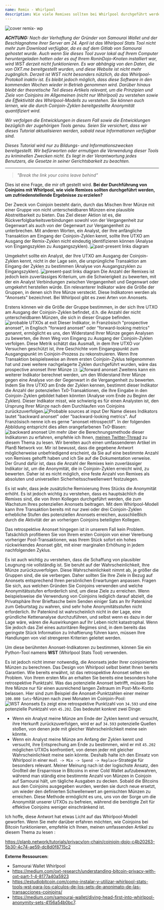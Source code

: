 ```yaml
---
name: Remix - Whirlpool
description: Wie viele Remixes sollten bei Whirlpool durchgeführt werden?
---
```

![cover remix- wp](assets/cover.webp)

***ACHTUNG:** Nach der Verhaftung der Gründer von Samourai Wallet und der Beschlagnahme ihrer Server am 24. April ist das Whirlpool Stats Tool nicht mehr zum Download verfügbar, da es auf dem Gitlab von Samourai gehostet wurde. Auch wenn Sie dieses Tool zuvor lokal auf Ihrem Computer heruntergeladen hatten oder es auf Ihrem RoninDojo-Knoten installiert war, wird WST derzeit nicht funktionieren. Es war abhängig von den Daten, die von OXT.me bereitgestellt wurden, und diese Website ist nicht mehr zugänglich. Derzeit ist WST nicht besonders nützlich, da das Whirlpool-Protokoll inaktiv ist. Es bleibt jedoch möglich, dass diese Software in den kommenden Wochen wieder in Betrieb genommen wird. Darüber hinaus bleibt der theoretische Teil dieses Artikels relevant, um die Prinzipien und Ziele von Coinjoins im Allgemeinen (nicht nur Whirlpool) zu verstehen sowie die Effektivität des Whirlpool-Modells zu verstehen. Sie können auch lernen, wie die durch Coinjoin-Zyklen bereitgestellte Anonymität quantifiziert wird.*

_Wir verfolgen die Entwicklungen in diesem Fall sowie die Entwicklungen bezüglich der zugehörigen Tools genau. Seien Sie versichert, dass wir dieses Tutorial aktualisieren werden, sobald neue Informationen verfügbar sind._

_Dieses Tutorial wird nur zu Bildungs- und Informationszwecken bereitgestellt. Wir befürworten oder ermutigen die Verwendung dieser Tools zu kriminellen Zwecken nicht. Es liegt in der Verantwortung jedes Benutzers, die Gesetze in seiner Gerichtsbarkeit zu beachten._

---

> *"Break the link your coins leave behind"*

Dies ist eine Frage, die mir oft gestellt wird. **Bei der Durchführung von Coinjoins mit Whirlpool, wie viele Remixes sollten durchgeführt werden, um zufriedenstellende Ergebnisse zu erzielen?**

Der Zweck von Coinjoin besteht darin, durch das Mischen Ihrer Münze mit einer Gruppe von nicht unterscheidbaren Münzen eine plausible Abstreitbarkeit zu bieten. Das Ziel dieser Aktion ist es, die Rückverfolgbarkeitsverbindungen sowohl von der Vergangenheit zur Gegenwart als auch von der Gegenwart zur Vergangenheit zu unterbrechen. Mit anderen Worten, ein Analyst, der Ihre anfängliche Transaktion am Eingang der Coinjoin-Zyklen kennt, sollte Ihre UTXO am Ausgang der Remix-Zyklen nicht eindeutig identifizieren können (Analyse von Eingangszyklen zu Ausgangszyklen).
![past-present links diagram](assets/de/1.webp)

Umgekehrt sollte ein Analyst, der Ihre UTXO am Ausgang der Coinjoin-Zyklen kennt, nicht in der Lage sein, die ursprüngliche Transaktion am Eingang der Zyklen zu bestimmen (Analyse von Ausgangszyklen zu Eingangszyklen).
![present-past links diagram](assets/de/2.webp)
Die Anzahl der Remixes ist jedoch kein zuverlässiges Kriterium, um die Schwierigkeit zu bewerten, mit der ein Analyst Verbindungen zwischen Vergangenheit und Gegenwart oder umgekehrt herstellen würde. Ein relevanterer Indikator wäre die Größe der Gruppen, in denen sich Ihre Münze versteckt. Diese Indikatoren werden als "Anonsets" bezeichnet. Bei Whirlpool gibt es zwei Arten von Anonsets.

Erstens können wir die Größe der Gruppe bestimmen, in der sich Ihre UTXO am Ausgang der Coinjoin-Zyklen befindet, d.h. die Anzahl der nicht unterscheidbaren Münzen, die sich in dieser Gruppe befinden.
![probable UTXOs at exit](assets/de/3.webp)
Dieser Indikator, in Französisch "prospective anonset", in Englisch "forward anonset" oder "forward-looking metrics" genannt, ermöglicht es uns, den Widerstand Ihrer Münze gegen Analysen zu bewerten, die ihren Weg von Eingang zu Ausgang der Coinjoin-Zyklen verfolgen. Diese Metrik schätzt das Ausmaß, in dem Ihre UTXO vor Versuchen geschützt ist, ihre Geschichte vom Eingangspunkt zum Ausgangspunkt im Coinjoin-Prozess zu rekonstruieren. Wenn Ihre Transaktion beispielsweise an ihrem ersten Coinjoin-Zyklus teilgenommen hat und zwei weitere nachgelagerte Zyklen durchgeführt wurden, wäre das prospective anonset Ihrer Münze `13`:
![forward anonset](assets/de/4.webp)
Zweitens kann ein weiterer Indikator berechnet werden, um den Widerstand Ihrer Münze gegen eine Analyse von der Gegenwart in die Vergangenheit zu bewerten. Indem Sie Ihre UTXO am Ende der Zyklen kennen, bestimmt dieser Indikator die Anzahl der potenziellen Tx0-Transaktionen, die Ihre Eingabe in den Coinjoin-Zyklen gebildet haben könnten (Analyse vom Ende zu Beginn der Zyklen). Dieser Indikator misst, wie schwierig es für einen Analysten ist, den Ursprung Ihrer Münze nach dem Durchlaufen von Coinjoins zurückzuverfolgen.![Probable sources at input](assets/de/5.webp)
Der Name dieses Indikators lautet "backward anonset" oder "backward-looking metrics". Auf Französisch nenne ich es gerne "anonset rétrospectif". In der folgenden Abbildung entspricht dies allen orangefarbenen Tx0-Blasen:
![backward anonset](assets/de/6.webp)
Um mehr über die Berechnungsmethode dieser Indikatoren zu erfahren, empfehle ich Ihnen, [meinen Twitter-Thread](https://twitter.com/Loic_Pandul/status/1550850558147395585?s=20) zu diesem Thema zu lesen. Wir bereiten auch einen umfassenderen Artikel im PlanB Network vor.
Mir ist bewusst, dass die gegebene Antwort möglicherweise unbefriedigend erscheint, da Sie auf eine bestimmte Anzahl von Remixes gehofft haben und ich Sie auf die Dokumentation verweise. Der Grund dafür ist, dass die Anzahl der Remixes kein zuverlässiger Indikator ist, um die Anonymität, die in Coinjoin-Zyklen erreicht wird, zu bewerten. Daher ist es nicht möglich, eine feste Anzahl von Remixes als absoluten und universellen Sicherheitsschwellenwert festzulegen.

Es ist wahr, dass jede zusätzliche Remixierung Ihres Stücks die Anonymität erhöht. Es ist jedoch wichtig zu verstehen, dass es hauptsächlich die Remixes sind, die von Ihren Kollegen durchgeführt werden, die zum Wachstum Ihres potenziellen Anonsets beitragen. Mit dem Whirlpool-Modell kann Ihre Transaktion bereits mit nur zwei oder drei Coinjoin-Zyklen erhebliche Stufen des potenziellen Anonsets erreichen, ausschließlich durch die Aktivität der an vorherigen Coinjoins beteiligten Kollegen.

Das retrospektive Anonset hingegen ist in unserem Fall kein Problem. Tatsächlich profitieren Sie von Ihrem ersten Coinjoin von einer Vererbung vorheriger Pool-Transaktionen, was Ihrem Stück sofort ein hohes rückwirkendes Anonset gibt, mit einer marginalen Erhöhung in jedem nachfolgenden Zyklus.

Es ist auch wichtig zu verstehen, dass die Schaffung von plausibler Leugnung nie vollständig ist. Sie beruht auf der Wahrscheinlichkeit, Ihre Münze zurückzuverfolgen. Diese Wahrscheinlichkeit nimmt ab, je größer die Gruppen sind, die sie verbergen. Daher sollten Sie Ihre Ziele in Bezug auf Anonsets entsprechend Ihren persönlichen Erwartungen anpassen. Fragen Sie sich, aus welchen Gründen Sie Coinjoins verwenden und welche Anonymitätsstufen erforderlich sind, um diese Ziele zu erreichen. Wenn beispielsweise die Verwendung von Coinjoins lediglich darauf abzielt, die Privatsphäre Ihrer Brieftasche beim Senden einiger Sats an Ihr Patenkind zum Geburtstag zu wahren, sind sehr hohe Anonymitätsstufen nicht erforderlich. Ihr Patenkind ist wahrscheinlich nicht in der Lage, eine gründliche Kettenanalyse durchzuführen, und selbst wenn es dazu in der Lage wäre, wären die Auswirkungen auf Ihr Leben nicht katastrophal. Wenn Sie jedoch das Ziel eines autoritären Regimes sind, in dem bereits das geringste Stück Information zu Inhaftierung führen kann, müssen Ihre Handlungen von viel strengeren Kriterien geleitet werden.

Um diese berühmten Anonset-Indikatoren zu bestimmen, können Sie ein Python-Tool namens **WST** (Whirlpool Stats Tool) verwenden.

Es ist jedoch nicht immer notwendig, die Anonsets jeder Ihrer coinjoinierten Münzen zu berechnen. Das Design von Whirlpool selbst bietet Ihnen bereits Garantien. Wie bereits erwähnt, ist das retrospektive Anonset selten ein Problem. Von Ihrem ersten Mix an erhalten Sie bereits eine besonders hohe retrospektive Punktzahl. Was das potenzielle Anonset betrifft, müssen Sie Ihre Münze nur für einen ausreichend langen Zeitraum im Post-Mix-Konto belassen. Hier sind zum Beispiel die Anonset-Punktzahlen einer meiner `100.000 Sats`-Münzen nach zwei Monaten im Coinjoin-Pool:
![WST Anonsets](assets/de/7.webp)
Es zeigt eine retrospektive Punktzahl von `34.593` und eine potenzielle Punktzahl von `45.202`. Das bedeutet konkret zwei Dinge:
- Wenn ein Analyst meine Münze am Ende der Zyklen kennt und versucht, ihre Herkunft zurückzuverfolgen, wird er auf `34.593` potenzielle Quellen stoßen, von denen jede mit gleicher Wahrscheinlichkeit meine sein könnte.
- Wenn ein Analyst meine Münze am Anfang der Zyklen kennt und versucht, ihre Entsprechung am Ende zu bestimmen, wird er mit `45.202` möglichen UTXOs konfrontiert, von denen jeder mit gleicher Wahrscheinlichkeit meine sein könnte.
Deshalb halte ich den Einsatz von Whirlpool in einer `Hodl -> Mix -> Spend -> Replace`-Strategie für besonders relevant. Meiner Meinung nach ist der logischste Ansatz, den Großteil der Ersparnisse in Bitcoins in einer Cold Wallet aufzubewahren, während man ständig eine bestimmte Anzahl von Münzen in Coinjoin auf Samourai hält, um tägliche Ausgaben zu decken. Sobald die Bitcoins aus den Coinjoins ausgegeben wurden, werden sie durch neue ersetzt, um wieder den definierten Schwellenwert an gemischten Münzen zu erreichen. Diese Methode ermöglicht es uns, uns von der Sorge um die Anonymität unserer UTXOs zu befreien, während die benötigte Zeit für effektive Coinjoins weniger einschränkend ist.

Ich hoffe, diese Antwort hat etwas Licht auf das Whirlpool-Modell geworfen. Wenn Sie mehr darüber erfahren möchten, wie Coinjoins bei Bitcoin funktionieren, empfehle ich Ihnen, meinen umfassenden Artikel zu diesem Thema zu lesen :

https://planb.network/tutorials/privacy/on-chain/coinjoin-dojo-c4b20263-5b30-4c74-ae59-dc8d0f8715c2

**Externe Ressourcen:**
- Samourai Wallet Whirlpool
- https://medium.com/oxt-research/understanding-bitcoin-privacy-with-oxt-part-1-4-8177a40a5923
- https://estudiobitcoin.com/como-instalar-y-utilizar-whirlpool-stats-tools-wst-para-los-calculos-de-los-sets-de-anonimato-de-las-transacciones-coinjoins/
- https://medium.com/samourai-wallet/diving-head-first-into-whirlpool-anonymity-sets-4156a54b0bc7.
